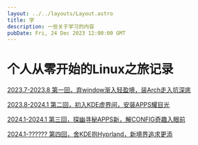 ```yaml
---
layout: ../../layouts/Layout.astro
title: 学
description: 一些关于学习的内容
pubDate: Fri, 24 Dec 2023 12:00:00 GMT
---
```


# 个人从零开始的Linux之旅记录

[2023.7-2023.8 第一回，弃window渐入轻盈境，装Arch走入坑深底](/learn/linux-trip/1)

[2023.8-2024.1 第二回，初入KDE虚界间，安装APPS耀目光](/learn/linux-trip/2)

[2024.1-2024.1 第三回，探幽寻秘APPS新，解CONFIG奇趣入眼前](/learn/linux-trip/3)

[2024.1-?????? 第四回，舍KDE抱Hyprland，新境界追求更添](/learn/linux-trip/4)

